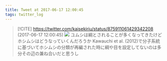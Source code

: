 ```yaml
---
title: Tweet at 2017-06-17 12:00:45
tags: twitter_log
---
```


> [!CITE] https://twitter.com/kaisekiriu/status/875911061429342208 (2017-06-17 12:00:45)
> ![](https://twitter.com/kaisekiriu/status/875911061429342208)
> ユムシは綱とされることが多くなってきたけどホシムシはどうなっていくんだろうか
> Kawauchi et al. (2012)で分子系統に基づいてホシムシの分類が再編された時に綱や目を設定してないのは多分その辺の兼ね合いだと思うし
